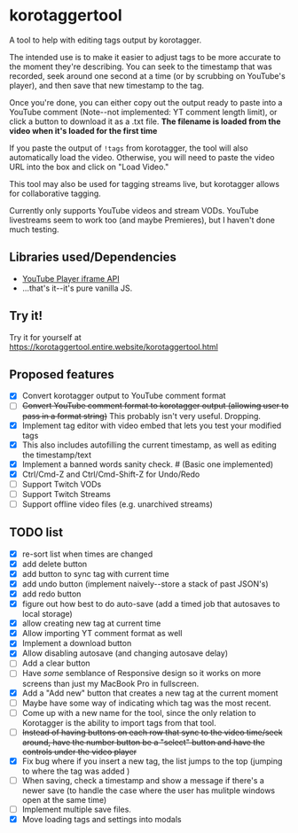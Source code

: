# korotaggertool
A tool to help with editing tags output by korotagger.

The intended use is to make it easier to adjust tags to be more accurate to the moment they're describing. 
You can seek to the timestamp that was recorded, seek around one second at a time (or by scrubbing on YouTube's player), and then save that new timestamp to the tag.

Once you're done, you can either copy out the output ready to paste into a YouTube comment (Note--not implemented: YT comment length limit), or click a button to download it as a .txt file. **The filename is loaded from the video when it's loaded for the first time**

If you paste the output of `!tags` from korotagger, the tool will also automatically load the video. Otherwise, you will need to paste the video URL into the box and click on "Load Video."

This tool may also be used for tagging streams live, but korotagger allows for collaborative tagging.

Currently only supports YouTube videos and stream VODs. YouTube livestreams seem to work too (and maybe Premieres), but I haven't done much testing.

## Libraries used/Dependencies
- [YouTube Player iframe API](https://developers.google.com/youtube/iframe_api_reference)
- ...that's it--it's pure vanilla JS. 

## Try it!
Try it for yourself at <https://korotaggertool.entire.website/korotaggertool.html>

## Proposed features
- [x] Convert korotagger output to YouTube comment format
- [ ] ~~Convert YouTube comment format to korotagger output (allowing user to pass in a format string)~~ This probably isn't very useful. Dropping.
- [x] Implement tag editor with video embed that lets you test your modified tags
- [x] This also includes autofilling the current timestamp, as well as editing the timestamp/text
- [x] Implement a banned words sanity check. # (Basic one implemented)
- [x] Ctrl/Cmd-Z and Ctrl/Cmd-Shift-Z for Undo/Redo
- [ ] Support Twitch VODs
- [ ] Support Twitch Streams
- [ ] Support offline video files (e.g. unarchived streams)

## TODO list
- [x] re-sort list when times are changed
- [x] add delete button
- [x] add button to sync tag with current time
- [x] add undo button (implement naively--store a stack of past JSON's)
- [x] add redo button
- [x] figure out how best to do auto-save (add a timed job that autosaves to local storage)
- [x] allow creating new tag at current time
- [x] Allow importing YT comment format as well
- [x] Implement a download button
- [x] Allow disabling autosave (and changing autosave delay)
- [ ] Add a clear button
- [ ] Have *some* semblance of Responsive design so it works on more screens than just my MacBook Pro in fullscreen.
- [x] Add a "Add new" button that creates a new tag at the current moment
- [ ] Maybe have some way of indicating which tag was the most recent.
- [ ] Come up with a new name for the tool, since the only relation to Korotagger is the ability to import tags from that tool.
- [ ] ~~Instead of having buttons on each row that sync to the video time/seek around, have the number button be a "select" button and have the controls under the video player~~
- [x] Fix bug where if you insert a new tag, the list jumps to the top (jumping to where the tag was added )
- [ ] When saving, check a timestamp and show a message if there's a newer save (to handle the case where the user has mulitple windows open at the same time)
- [ ] Implement multiple save files.
- [x] Move loading tags and settings into modals

